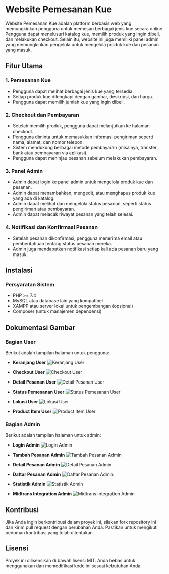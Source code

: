 # Website Pemesanan Kue

Website Pemesanan Kue adalah platform berbasis web yang memungkinkan pengguna untuk memesan berbagai jenis kue secara online. Pengguna dapat menelusuri katalog kue, memilih produk yang ingin dibeli, dan melakukan checkout. Selain itu, website ini juga memiliki panel admin yang memungkinkan pengelola untuk mengelola produk kue dan pesanan yang masuk.

## Fitur Utama

### 1. **Pemesanan Kue**
   - Pengguna dapat melihat berbagai jenis kue yang tersedia.
   - Setiap produk kue dilengkapi dengan gambar, deskripsi, dan harga.
   - Pengguna dapat memilih jumlah kue yang ingin dibeli.

### 2. **Checkout dan Pembayaran**
   - Setelah memilih produk, pengguna dapat melanjutkan ke halaman checkout.
   - Pengguna diminta untuk memasukkan informasi pengiriman seperti nama, alamat, dan nomor telepon.
   - Sistem mendukung berbagai metode pembayaran (misalnya, transfer bank atau pembayaran via aplikasi).
   - Pengguna dapat meninjau pesanan sebelum melakukan pembayaran.

### 3. **Panel Admin**
   - Admin dapat login ke panel admin untuk mengelola produk kue dan pesanan.
   - Admin dapat menambahkan, mengedit, atau menghapus produk kue yang ada di katalog.
   - Admin dapat melihat dan mengelola status pesanan, seperti status pengiriman atau pembayaran.
   - Admin dapat melacak riwayat pesanan yang telah selesai.

### 4. **Notifikasi dan Konfirmasi Pesanan**
   - Setelah pesanan dikonfirmasi, pengguna menerima email atau pemberitahuan tentang status pesanan mereka.
   - Admin juga mendapatkan notifikasi setiap kali ada pesanan baru yang masuk.

## Instalasi

### Persyaratan Sistem
- PHP >= 7.4
- MySQL atau database lain yang kompatibel
- XAMPP atau server lokal untuk pengembangan (opsional)
- Composer (untuk manajemen dependensi)

## Dokumentasi Gambar

### **Bagian User**
Berikut adalah tampilan halaman untuk pengguna:

- **Keranjang User**
  ![Keranjang User](img/Keranjang_user.png)

- **Checkout User**
  ![Checkout User](img/checkout_user.png)

- **Detail Pesanan User**
  ![Detail Pesanan User](img/detail_pesanan_user.png)

- **Status Pemesanan User**
  ![Status Pemesanan User](img/status_pemesanan_user.png)

- **Lokasi User**
  ![Lokasi User](img/lokasi_user.png)

- **Product Item User**
  ![Product Item User](img/product_item_user.png)

### **Bagian Admin**
Berikut adalah tampilan halaman untuk admin:

- **Login Admin**
  ![Login Admin](img/Login.png)

- **Tambah Pesanan Admin**
  ![Tambah Pesanan Admin](img/Tambah_pesanan_admin.png)

- **Detail Pesanan Admin**
  ![Detail Pesanan Admin](img/detail_pesanan_admin.png)

- **Daftar Pesanan Admin**
  ![Daftar Pesanan Admin](img/Daftar_pesanan_admin.png)

- **Statistik Admin**
  ![Statistik Admin](img/Statistik_admin.png)

- **Midtrans Integration Admin**
  ![Midtrans Integration Admin](img/Midtrans_user.png)

## Kontribusi
Jika Anda ingin berkontribusi dalam proyek ini, silakan fork repository ini dan kirim pull request dengan perubahan Anda. Pastikan untuk mengikuti pedoman kontribusi yang telah ditentukan.

## Lisensi
Proyek ini dilisensikan di bawah lisensi MIT. Anda bebas untuk menggunakan dan memodifikasi kode ini sesuai kebutuhan Anda.

